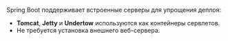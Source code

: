 Spring Boot поддерживает встроенные серверы для упрощения деплоя:

- **Tomcat**, **Jetty** и **Undertow** используются как контейнеры сервлетов.
- Не требуется установка внешнего веб-сервера.